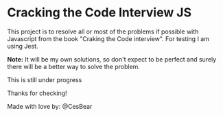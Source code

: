 # Cracking the Code Interview JS


This project is to resolve all or most of the problems if possible with Javascript from the book "Craking the Code interview".
For testing I am using Jest.


**Note:** It will be my own solutions, so don't expect to be perfect and 
surely there will be a better way to solve the problem.



This is still under progress


Thanks for checking!

Made with love by:
@CesBear
